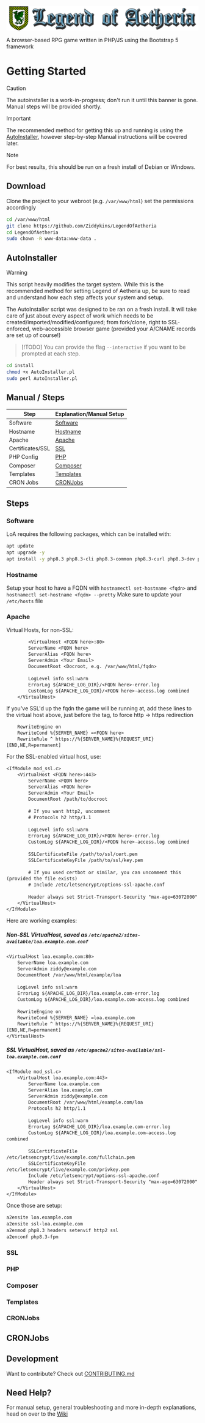 ![Legend of Aetheria logo](https://github.com/Ziddykins/LegendOfAetheria/blob/master/img/logos/logo-banner-no-bg.png)

A browser-based RPG game written in PHP/JS using the Bootstrap 5 framework


# Getting Started

> [!CAUTION]
> The autoinstaller is a work-in-progress; don't run it until this banner is gone.
> Manual steps will be provided shortly.

> [!IMPORTANT]
> The recommended method for getting this up and running is using the [AutoInstaller](#AutoInstaller),
> however step-by-step Manual instructions will be covered later.

> [!NOTE]
> For best results, this should be run on a fresh install of Debian or Windows.

## Download

Clone the project to your webroot (e.g. `/var/www/html`) set the permissions accordingly

```sh
cd /var/www/html
git clone https://github.com/Ziddykins/LegendOfAetheria
cd LegendOfAetheria
sudo chown -R www-data:www-data .
```

## AutoInstaller

> [!WARNING]
> This script heavily modifies the target system.
> While this is the recommended method for setting
> Legend of Aetheria up, be sure to read and
> understand how each step affects your system and setup.

The AutoInstaller script was designed to be ran on a fresh install.
It will take care of just about every aspect of work which needs to be
created/imported/modified/configured; from fork/clone, right to SSL-enforced,
web-accessible browser game (provided your A/CNAME records are set up of course!)

> [!TODO]
> You can provide the flag `--interactive` if you want to be prompted at each step.

```sh
cd install
chmod +x AutoInstaller.pl
sudo perl AutoInstaller.pl
```


## Manual / Steps

| Step             | Explanation/Manual Setup    |
| ---------------- | --------------------------- |
| Software         | [Software](#Software)       |
| Hostname         | [Hostname](#Hostname)       |
| Apache           | [Apache](#Apache)           |
| Certificates/SSL | [SSL](#SSL)                 |
| PHP Config       | [PHP](#PHP)                 | 
| Composer         | [Composer](#Composer)       |
| Templates        | [Templates](#Templates)     |
| CRON Jobs        | [CRONJobs](#CRONJobs)       |
 
## Steps

### Software

LoA requires the following packages, which can be installed with:

```sh
apt update
apt upgrade -y
apt install -y php8.3 php8.3-cli php8.3-common php8.3-curl php8.3-dev php8.3-fpm php8.3-mbstring php8.3-mysql mariadb-server apache2 libapache2-mod-php8.3 composer
```

### Hostname

Setup your host to have a FQDN with `hostnamectl set-hostname <fqdn>` and `hostnamectl set-hostname <fqdn> --pretty`
Make sure to update your `/etc/hosts` file

### Apache

Virtual Hosts, for non-SSL:

```apacheconf
        <VirtualHost <FQDN here>:80>
        ServerName <FQDN here>
        ServerAlias <FQDN here>
        ServerAdmin <Your Email>
        DocumentRoot <Docroot, e.g. /var/www/html/fqdn>

        LogLevel info ssl:warn
        ErrorLog ${APACHE_LOG_DIR}/<FQDN here>-error.log
        CustomLog ${APACHE_LOG_DIR}/<FQDN here>-access.log combined
    </VirtualHost>
```

If you've SSL'd up the fqdn the game will be running at, add these lines to the
virtual host above, just before the </VirtualHost> tag, to force http -> https redirection

```apacheconf
    RewriteEngine on
    RewriteCond %{SERVER_NAME} =<FQDN here>
    RewriteRule ^ https://%{SERVER_NAME}%{REQUEST_URI} [END,NE,R=permanent]
```

For the SSL-enabled virtual host, use:

```apacheconf
<IfModule mod_ssl.c>
    <VirtualHost <FQDN here>:443>
        ServerName <FQDN here>
        ServerAlias <FQDN here>
        ServerAdmin <Your Email>
        DocumentRoot /path/to/docroot

        # If you want http2, uncomment
        # Protocols h2 http/1.1

        LogLevel info ssl:warn
        ErrorLog ${APACHE_LOG_DIR}/<FQDN here>-error.log
        CustomLog ${APACHE_LOG_DIR}/<FQDN here>-access.log combined

        SSLCertificateFile /path/to/ssl/cert.pem
        SSLCertificateKeyFile /path/to/ssl/key.pem
    
        # If you used certbot or similar, you can uncomment this (provided the file exists)
        # Include /etc/letsencrypt/options-ssl-apache.conf
        
        Header always set Strict-Transport-Security "max-age=63072000"
    </VirtualHost>
</IfModule>
```

Here are working examples:

##### Non-SSL VirtualHost, saved as `/etc/apache2/sites-available/loa.example.com.conf`

```apacheconf
<VirtualHost loa.example.com:80>
    ServerName loa.example.com
    ServerAdmin ziddy@example.com
    DocumentRoot /var/www/html/example/loa

    LogLevel info ssl:warn
    ErrorLog ${APACHE_LOG_DIR}/loa.example.com-error.log
    CustomLog ${APACHE_LOG_DIR}/loa.example.com-access.log combined

    RewriteEngine on
    RewriteCond %{SERVER_NAME} =loa.example.com
    RewriteRule ^ https://%{SERVER_NAME}%{REQUEST_URI} [END,NE,R=permanent]
</VirtualHost>
```

##### SSL VirtualHost, saved as `/etc/apache2/sites-available/ssl-loa.example.com.conf`

```apacheconf
<IfModule mod_ssl.c>
    <VirtualHost loa.example.com:443>
        ServerName loa.example.com
        ServerAlias loa.example.com
        ServerAdmin ziddy@example.com
        DocumentRoot /var/www/html/example.com/loa
        Protocols h2 http/1.1

        LogLevel info ssl:warn
        ErrorLog ${APACHE_LOG_DIR}/loa.example.com-error.log
        CustomLog ${APACHE_LOG_DIR}/loa.example.com-access.log combined

        SSLCertificateFile /etc/letsencrypt/live/example.com/fullchain.pem
        SSLCertificateKeyFile /etc/letsencrypt/live/example.com/privkey.pem
        Include /etc/letsencrypt/options-ssl-apache.conf
        Header always set Strict-Transport-Security "max-age=63072000"
    </VirtualHost>
</IfModule>
```

Once those are setup:

```sh
a2ensite loa.example.com
a2ensite ssl-loa.example.com
a2enmod php8.3 headers setenvif http2 ssl
a2enconf php8.3-fpm
```
### SSL

### PHP

### Composer

### Templates

### CRONJobs








## CRONJobs











## Development

Want to contribute? Check out [CONTRIBUTING.md](CONTRIBUTING.md)


## Need Help?

For manual setup, general troubleshooting and more
in-depth explanations, head on over to the [Wiki](https://github.com/Ziddykins/LegendOfAetheria/wiki/Home/)


